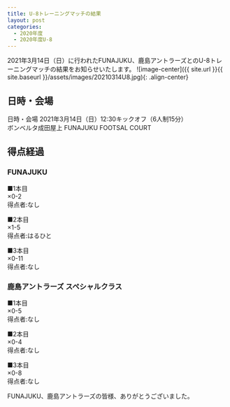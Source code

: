 ```yaml
---
title: U-8トレーニングマッチの結果
layout: post
categories:
  - 2020年度
  - 2020年度U-8
---
```


2021年3月14日（日）に行われたFUNAJUKU、鹿島アントラーズとのU-8トレーニングマッチの結果をお知らせいたします。
![image-center]({{ site.url }}{{ site.baseurl }}/assets/images/20210314U8.jpg){: .align-center}

## 日時・会場

日時・会場
2021年3月14日（日）12:30キックオフ（6人制15分）<br>
ボンベルタ成田屋上 FUNAJUKU FOOTSAL COURT

## 得点経過

### FUNAJUKU

■1本目<br>
×0-2<br>
得点者:なし

■2本目<br>
×1-5<br>
得点者:はるひと

■3本目<br>
×0-11<br>
得点者:なし


### 鹿島アントラーズ スペシャルクラス

■1本目<br>
×0-5<br>
得点者:なし

■2本目<br>
×0-4<br>
得点者:なし

■3本目<br>
×0-8<br>
得点者:なし

FUNAJUKU、鹿島アントラーズの皆様、ありがとうございました。
